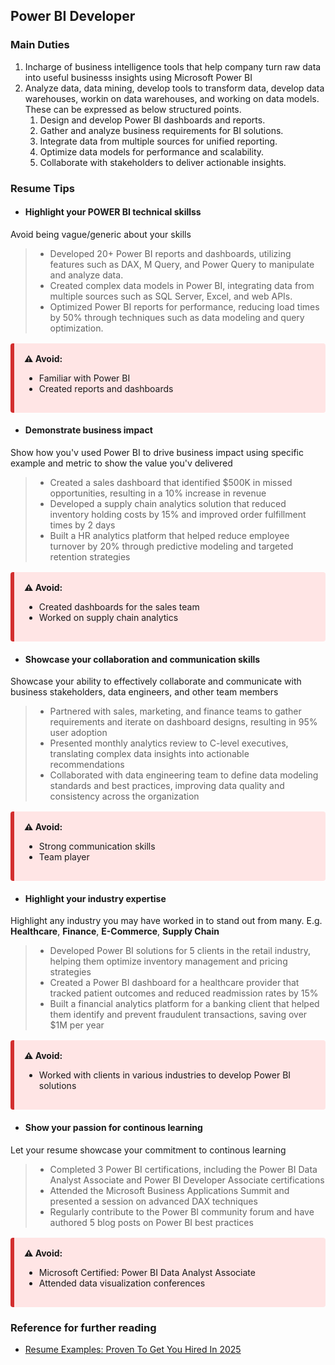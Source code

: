 ## Power BI Developer

### Main Duties

1. Incharge of business intelligence tools that help company turn raw data into useful businesss insights using Microsoft Power BI
2. Analyze data, data mining, develop tools to transform data, develop data warehouses, workin on data warehouses, and working on data models. These can be expressed as below structured points.
    1. Design and develop Power BI dashboards and reports.
    2. Gather and analyze business requirements for BI solutions.
    3. Integrate data from multiple sources for unified reporting.
    4. Optimize data models for performance and scalability.
    5. Collaborate with stakeholders to deliver actionable insights.

### Resume Tips

- #### Highlight your POWER BI technical skillss
Avoid being vague/generic about your skills
> - Developed 20+ Power BI reports and dashboards, utilizing features such as DAX, M Query, and Power Query to manipulate and analyze data.
> - Created complex data models in Power BI, integrating data from multiple sources such as SQL Server, Excel, and web APIs.
> - Optimized Power BI reports for performance, reducing load times by 50% through techniques such as data modeling and query optimization.

<div style="background-color:#ffe5e5; border-left:6px solid #d32f2f; padding:16px; margin:16px 0; border-radius:4px;">
<strong>⚠️ Avoid:</strong> 
<ul>
    <li>Familiar with Power BI</li>
    <li>Created reports and dashboards</li>
</ul>
</div>

- #### Demonstrate business impact
Show how you'v used Power BI to drive business impact using specific example and metric to show the value you'v delivered
> - Created a sales dashboard that identified $500K in missed opportunities, resulting in a 10% increase in revenue
> - Developed a supply chain analytics solution that reduced inventory holding costs by 15% and improved order fulfillment times by 2 days
> - Built a HR analytics platform that helped reduce employee turnover by 20% through predictive modeling and targeted retention strategies

<div style="background-color:#ffe5e5; border-left:6px solid #d32f2f; padding:16px; margin:16px 0; border-radius:4px;">
<strong>⚠️ Avoid:</strong>
<ul>
    <li>Created dashboards for the sales team</li>
    <li>Worked on supply chain analytics</li>
</ul>
</div>

- #### Showcase your collaboration and communication skills
Showcase your ability to effectively collaborate and communicate with business stakeholders, data engineers, and other team members
> - Partnered with sales, marketing, and finance teams to gather requirements and iterate on dashboard designs, resulting in 95% user adoption  
> - Presented monthly analytics review to C-level executives, translating complex data insights into actionable recommendations  
> - Collaborated with data engineering team to define data modeling standards and best practices, improving data quality and consistency across the organization

<div style="background-color:#ffe5e5; border-left:6px solid #d32f2f; padding:16px; margin:16px 0; border-radius:4px;">
<strong>⚠️ Avoid:</strong>
<ul>
    <li>Strong communication skills</li>
    <li>Team player</li>
</ul>
</div>

- #### Highlight your industry expertise
Highlight any industry you may have worked in to stand out from many. E.g. **Healthcare**, **Finance**, **E-Commerce**, **Supply Chain**

> - Developed Power BI solutions for 5 clients in the retail industry, helping them optimize inventory management and pricing strategies  
> - Created a Power BI dashboard for a healthcare provider that tracked patient outcomes and reduced readmission rates by 15%  
> - Built a financial analytics platform for a banking client that helped them identify and prevent fraudulent transactions, saving over $1M per year  

<div style="background-color:#ffe5e5; border-left:6px solid #d32f2f; padding:16px; margin:16px 0; border-radius:4px;">
<strong>⚠️ Avoid:</strong>
<ul>
    <li>Worked with clients in various industries to develop Power BI solutions</li>
</ul>
</div>

- #### Show your passion for continous learning
Let your resume showcase your commitment to continous learning
> - Completed 3 Power BI certifications, including the Power BI Data Analyst Associate and Power BI Developer Associate certifications  
> - Attended the Microsoft Business Applications Summit and presented a session on advanced DAX techniques  
> - Regularly contribute to the Power BI community forum and have authored 5 blog posts on Power BI best practices  

<div style="background-color:#ffe5e5; border-left:6px solid #d32f2f; padding:16px; margin:16px 0; border-radius:4px;">
<strong>⚠️ Avoid:</strong>
<ul>
    <li>Microsoft Certified: Power BI Data Analyst Associate</li>
    <li>Attended data visualization conferences</li>
</ul>
</div>

### Reference for further reading
- [Resume Examples: Proven To Get You Hired In 2025](https://resumeworded.com/power-bi-developer-resume-example#tips_section)